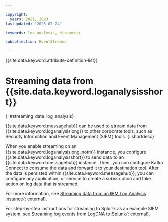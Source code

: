 ```yaml
---

copyright:
  years: 2021, 2023
lastupdated: "2023-07-24"

keywords: log analysis, streaming

subcollection: EventStreams

---
```


{{site.data.keyword.attribute-definition-list}}

# Streaming data from {{site.data.keyword.loganalysisshort}}
{: #streaming_data_log_analysis}

{{site.data.keyword.messagehub}} can be used to stream data from {{site.data.keyword.loganalysislong}} to other corporate tools, such as Security Information and Event Management (SIEM) tools.
{: shortdesc}

When you enable streaming on an {{site.data.keyword.loganalysislong_notm}} instance, you configure {{site.data.keyword.loganalysisshort}} to send data to an {{site.data.keyword.messagehub}} instance. Then, you can configure Kafka Connect to consume the data and forward it to your destination tool. After the data is persisted within {{site.data.keyword.messagehub}}, you can configure any application, or service to create a subscription and take action on log data that is streamed.

For more information, see [Streaming data from an IBM Log Analysis instance](/docs/log-analysis?topic=log-analysis-streaming){: external}.

For step-by-step instructions for streaming to Splunk as an example SIEM system, see [Streaming log events from LogDNA to Splunk](https://ibm.github.io/cloud-enterprise-examples/log-streaming/configure-streaming-for-third-party-tools/){: external}.
